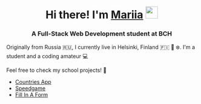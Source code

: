 ### 

<h1 align="center">Hi there!  I'm <a href="https://quirky-volhard-97161d.netlify.app/" target="_blank">Mariia</a>
<img src="https://github.com/blackcater/blackcater/raw/main/images/Hi.gif" height="32"/></h1>
<h3 align="center">A Full-Stack Web Development student at BCH</h3>



Originally from Russia 🇷🇺, I currently live in Helsinki, Finland 🇫🇮 🌲 ❄️. I'm a student and a coding amateur 💻

Feel free to check my school projects! 👀

- <a href="https://quirky-volhard-97161d.netlify.app/" target="_blank">Countries App</a>
- <a href="https://suspicious-kare-fea86a.netlify.app/" target="_blank">Speedgame</a>
- <a href="https://eloquent-benz-163a15.netlify.app/" target="_blank">Fill In A Form</a>




<!--
**mariapokryshkina/mariapokryshkina** is a ✨ _special_ ✨ repository because its `README.md` (this file) appears on your GitHub profile.

Here are some ideas to get you started:

- 🔭 I’m currently working on ...
- 🌱 I’m currently learning ...
- 👯 I’m looking to collaborate on ...
- 🤔 I’m looking for help with ...
- 💬 Ask me about ...
- 📫 How to reach me: ...
- 😄 Pronouns: ...
- ⚡ Fun fact: ...
-->
